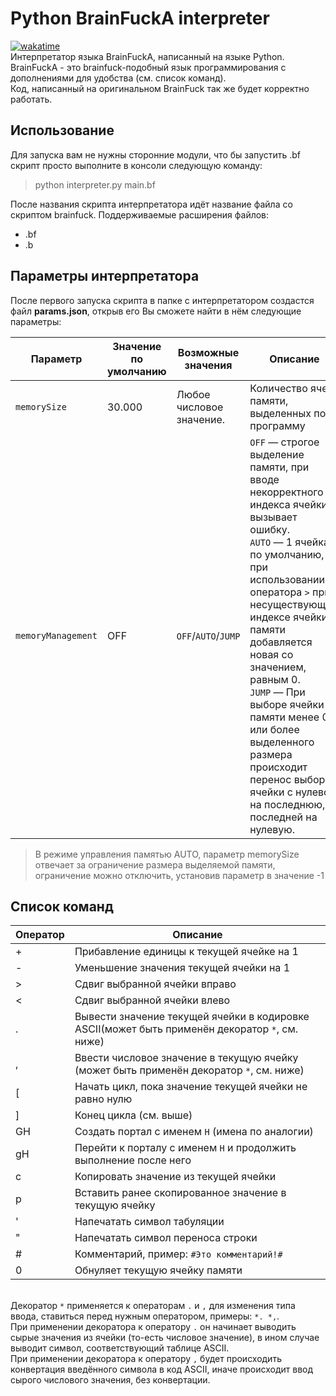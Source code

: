 # Python BrainFuckA interpreter
[![wakatime](https://wakatime.com/badge/user/391a38bf-e366-4a08-8107-7e6a23ad440a/project/b974b541-44fa-4d2d-b985-85a73db7f627.svg)](https://wakatime.com/badge/user/391a38bf-e366-4a08-8107-7e6a23ad440a/project/b974b541-44fa-4d2d-b985-85a73db7f627)
<br>Интерпретатор языка BrainFuckA, написанный на языке Python.
<br>BrainFuckA - это brainfuck-подобный язык программирования с дополнениями для удобства (см. список команд).
<br>Код, написанный на оригинальном BrainFuck так же будет корректно работать.

## Использование
Для запуска вам не нужны сторонние модули, что бы запустить .bf скрипт просто выполните в консоли следующую команду:
> python interpreter.py main.bf

После названия скрипта интерпретатора идёт название файла со скриптом brainfuck.
Поддерживаемые расширения файлов: 
- .bf 
- .b

## Параметры интерпретатора
После первого запуска скрипта в папке с интерпретатором создастся файл **params.json**, открыв его Вы сможете найти в нём следующие параметры:

|Параметр        |Значение по умолчанию          |Возможные значения | Описание|
|----------------|-------------------------------|-------------------|---------|
|`memorySize`    |30.000            			 |Любое числовое значение. |Количество ячеек памяти, выделенных под программу    |
|`memoryManagement` |OFF            |`OFF`/`AUTO`/`JUMP` | `OFF` — строгое выделение памяти, при вводе некорректного индекса ячейки вызывает ошибку.<br> `AUTO` — 1 ячейка по умолчанию, при использовании оператора `>` при несуществующем индексе ячейки памяти добавляется новая со значением, равным 0.<br> `JUMP` — При выборе ячейки памяти менее 0 или более выделенного размера происходит перенос выбора ячейки с нулевой на последнюю, с последней на нулевую.

> В режиме управления памятью AUTO, параметр memorySize отвечает за ограничение размера выделяемой памяти, ограничение можно отключить, установив параметр в значение -1
## Cписок команд
|Оператор| Описание|
|-- |--|
|+  |Прибавление единицы к текущей ячейке на 1|
|\- |Уменьшение значения текущей ячейки на 1|
|>  |Сдвиг выбранной ячейки вправо|
|<  |Сдвиг выбранной ячейки влево|
|.	|Вывести значение текущей ячейки в кодировке ASCII(может быть применён декоратор `*`, см. ниже)|
|,  |Ввести числовое значение в текущую ячейку (может быть применён декоратор `*`, см. ниже)|
|[  |Начать цикл, пока значение текущей ячейки не равно нулю|
|]  |Конец цикла (см. выше)|
|GH |Создать портал с именем `H` (имена по аналогии)|
|gH |Перейти к порталу с именем `H` и продолжить выполнение после него|
|c  |Копировать значение из текущей ячейки|
|p  |Вставить ранее скопированное значение в текущую ячейку|
|'  |Напечатать символ табуляции|
|"  |Напечатать символ переноса строки|
|#  |Комментарий, пример: `#Это комментарий!#`
|0  |Обнуляет текущую ячейку памяти

<br>Декоратор `*` применяется к операторам `.` и `,` для изменения типа ввода, ставиться перед нужным оператором, примеры: `*. *,`.
<br>При применении декоратора к оператору `.` он начинает выводить сырые значения из ячейки (то-есть числовое значение), в ином случае выводит символ, соответствующий таблице ASCII.
<br>При применении декоратора к оператору `,` будет происходить конвертация введённого символа в код ASCII, иначе происходит ввод сырого числового значения, без конвертации.

